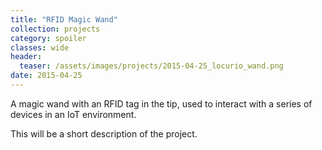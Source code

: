 ```yaml
---
title: "RFID Magic Wand"
collection: projects
category: spoiler
classes: wide
header: 
  teaser: /assets/images/projects/2015-04-25_locurio_wand.png
date: 2015-04-25
---
```


A magic wand with an RFID tag in the tip, used to interact with a series of devices in an IoT environment.

This will be a short description of the project.